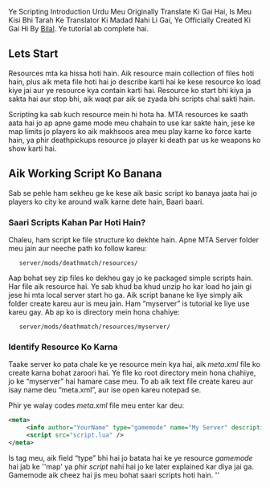 Ye Scripting Introduction Urdu Meu Originally Translate Ki Gai Hai, Is Meu Kisi Bhi Tarah Ke Translator Ki Madad Nahi Li Gai, Ye Officially Created Ki Gai Hi By [Bilal](/docs/user:bilal.md "wikilink"). Ye tutorial ab complete hai.

Lets Start
----------

Resources mta ka hissa hoti hain. Aik resource main collection of files hoti hain, plus aik meta file hoti hai jo describe karti hai ke kese resource ko load kiye jai aur ye resource kya contain karti hai. Resource ko start bhi kiya ja sakta hai aur stop bhi, aik waqt par aik se zyada bhi scripts chal sakti hain.

Scripting ka sab kuch resource mein hi hota ha. MTA resources ke saath aata hai jo ap apne game mode meu chahain to use kar sakte hain, jese ke map limits jo players ko aik makhsoos area meu play karne ko force karte hain, ya phir deathpickups resource jo player ki death par us ke weapons ko show karti hai.

Aik Working Script Ko Banana
----------------------------

Sab se pehle ham sekheu ge ke kese aik basic script ko banaya jaata hai jo players ko city ke around walk karne dete hain, Baari baari.

### Saari Scripts Kahan Par Hoti Hain?

Chaleu, ham script ke file structure ko dekhte hain. Apne MTA Server folder meu jain aur neeche path ko follow kareu:

`   server/mods/deathmatch/resources/`

Aap bohat sey zip files ko dekheu gay jo ke packaged simple scripts hain. Har file aik resource hai. Ye sab khud ba khud unzip ho kar load ho jain gi jese hi mta local server start ho ga. Aik script banane ke liye simply aik folder create kareu aur is meu jain. Ham “myserver” is tutorial ke liye use kareu gay. Ab ap ko is directory mein hona chahiye:

`   server/mods/deathmatch/resources/myserver/`

### Identify Resource Ko Karna

Taake server ko pata chale ke ye resource mein kya hai, aik *meta.xml* file ko create karna bohat zaroori hai. Ye file ko root directory mein hona chahiye, jo ke “myserver” hai hamare case meu. To ab aik text file create kareu aur isay name deu “meta.xml”, aur ise open kareu notepad se.

Phir ye walay codes *meta.xml* file meu enter kar deu:

``` xml
<meta>
     <info author="YourName" type="gamemode" name="My Server" description="My first MTA server" />
     <script src="script.lua" />
</meta>
```

Is *<info />* tag meu, aik field “type” bhi hai jo batata hai ke ye resource *gamemode* hai jab ke ''map' ya phir *script* nahi hai jo ke later explained kar diya jai ga. Gamemode aik cheez hai jis meu bohat saari scripts hoti hain. ''

<script />
'' tag batata hai ke is script meu konsi files hain, jo ke ham agge banaain gay.

### Aik Simple Script Ko Banana

Is baat ka khyaal rakheu ke ''

<script />
'' tag aik aur .lua file ke andar nahi hota, ye ussi directory mein hota hai jahan par meta.xml hota hai. Ab ap ye code ko copy aur paste kar sakte hain script.lua mein.

``` lua
local spawnX, spawnY, spawnZ = 1959.55, -1714.46, 10
function joinHandler()
    spawnPlayer(source, spawnX, spawnY, spawnZ)
    fadeCamera(source, true)
    setCameraTarget(source, source)
    outputChatBox("Welcome to My Server", source)
end
addEventHandler("onPlayerJoin", getRootElement(), joinHandler)
```

Ye script ap ko coordinate (x, y, z) pe saw kare gi, jab ap game ko join kareu gay. Is baat ka khyaal rahe ke *fadecamera* function zaroor hona chahiye warna ap ko sirf black screen hi dikhai de gi. Is ke saath saath ap camera target bhi set karna ho ga, warna saare players sirf sky ko hi dekh paain ge.

*source* variable batata hai ke kis ne event ko trigger kiya hai. Jab koi player join karta hai, ap is code ko ye pata lagane ke liye use kar sakte hain ke kis ne join kiya hai. So ye spawn hameu kisi random player pe nahi kare gi.

Agar ham gor se dekhey [addEventHandler](/docs/addeventhandler.md "wikilink") ko, to ap ko 3 cheezeu nazar aain gi, 'onPlayerJoin', jo batata hai jab event ko trigger kiya jaata hai. 'getRootElement()', jo batata hai ke kya/kis par ye trigger kiya jaa sakta hai. Aur 'joinHandler' jo batata hai ke konsa function trigger ho ga jab ham event ko trigger kareu gay. Aur details agge explain ki jain gi aik aur example main, ab ham server ko start karte hain aur script ko try karte hain!

### Script Ko Chalana

Server ko start karne ke liye, ap ko simply chalana hai excutable jo ke server directory main hai. Stats ki list sab se pehle show ho gi, is baat ka khyaal rakheu ke port number, ap ko game join karne ke liye chahiye ho ga. Phir server saari resources ko load kar leta hai aur phir “Ready to accept connections!” Connect karne se pehle, ap ko gamemode run karna bohat zaroori hai. Type kareu “start myserver” aur enter press kareu. Server gamemode ko start kar de ga jo ap ne abhi banaya, aur ab se koi errors aur warnings bhi show kare ga. Ab ap MTA ko start kareu, aur “Quick Connect” main apnay IP adress se connect kareu. Agar sab kuch theek hota hai, kuch der baad ap ka character streets pe walk kar raha ho ga Los Santos ki.

Ab aage ham command daleu gay jo players vehicle ko spawn karne ke liye use kar sakte hain apne position pe. Ap shaid is ko skip kar deu aur check kareu [Map Manager](/docs/map_manager.md "wikilink"), jo is tutorial ko continue karta hai. Is tutorial ki aik aur branch bhi hai, [Introduction to Scripting GUI](/Introduction_to_Scripting_GUI.md "wikilink"), ap is ko follow kar sakte hain aur pata chala sakte hain ke kese MTA Graphical User Interface MTA meu draw ki jaati hai aur kese script ki jaati hai.

Aik Simple Command Ko Banana
----------------------------

Chaleu ham dobarah *script.lua* content meu jaate hain. Jese ke ooper mention kiya, ham chahtay hain ke command par hamaray saath aik vehicle spawn go, sab se pehle hameu aik function banana ho ga, jis ko ham call kareu ge aur aik command handler jo command ko create karta hai.

``` lua
-- Function ko banain, jo command handler ko call karta hai in arguments sey: thePlayer, command, vehicleModel
function createVehicleForPlayer(thePlayer, command, vehicleModel)
   -- Vehicle ko banana aur doosri cheezeu.
end

-- Command handler ko banana.
addCommandHandler("createvehicle", createVehicleForPlayer)
```

*Note: Function names click able hote hain wiki par, in ko click kareu in ke baare meu information haasil karne ke liye*

#### Command Handlers Ke Baare Meu

Pehla argument command handler ke baare meu command ka name hai jo ke player ko enter karne ke liye allow kare gi. Doosra argument function hai jo ye call kare ga, is case meu *createVehicleForPlayer* Agar ap ka already scripting meu experience hai, ap ko is tarah ke function ke baare meu pata ho ga:

``` lua
functionName(argument1, argument2, argument3, ..)
```

``` lua
functionName(thePlayer, commandName, argument3, ..)
```

Agar ham gor se dekheu above example ko, ham dekh sakhte hain argument1 jo ke thePlayer hai aur argument2 commandName hai. thePlayer woh hai jis ne command ko type kiya ho ga. Isi liye ap jo bhi isay kaheu, variable contain kare ga player jis ne is command ko activate kiya ho ga. commandName woh hai jo player ne type ki ho gi. Agar woh type kareu "/greet", ye argument contain kare ga “greet”. Argument 3 aik extra line hai jo ham ne type ki hai. Ham is ke baare meu seekheu ge thora sa aage. Is ko naa bhooleu ke first 2 arguments, standard arguments hain, lekin ap is ko koi bhi name de sakte hain.

Ham ne call kiya [addCommandHandler](/docs/addcommandhandler.md "wikilink") ko is way mein aur jab se *createVeicleForPlayer* aik function hai, ye bhi us tareeqay se call kiya jaa sakta hai. Lekin ham us ke liye command handler use kar rahe hain, jo ke aik similar manner meu isse call karta hai. Aik example: Koi type karta hai “createvehicle 468” game meu, console meu Sanchez ko spawn karne ke liye, Command handler call karta hai createVehicleForPlayer function ko, jese **'if**' ham code ke is line ko script meu leu gay:

``` lua
createVehicleForPlayer(thePlayer,"createvehicle","468") -- thePlayer player element hai, woh jis ne ye command type ki.
```

Jese ke ham dekh sakte hain, ye bohat se parameters provide karta hai: woh player jis ne is command ko call ki, woh command jo us ne enter ki aur text us ke baad jo us ko dikha, is case meu “468” vehicle id hai Sanchez ki. Pehle 2 parameters sae hain all command handlers ke saath, jo ke aap read kar sakte hain [addEventHandler](/docs/addeventhandler.md "wikilink") page par. Is fact ke liye, aap ko at least 2 parameters ko define karna hota hai jo ap us ke baad use karte hain.

*Note: Aap ko command handler ko add karna hota hai, handler function ko define karne ke baad, warne ye isse find nahi kar paai ga.*

#### Function Ko Write Karna

Function ko fill karne ke liye, jo ham ne banaya, hameu sochna pare ga ke hameu kya karna hai:

-   Player ki position ka pata chalana hai, taake hameu pata ho ke ham ne vehicle ko kahan spawn karna hai (Ham chahtay hain ke vehicle player ke saath spawn ho)
-   Calucate position ko karna zaroori hai jahan par ham ne vehicle ko spawn karna hai. (Ham nahi chahtay ke vehicle player ke ooper spawn ho)
-   Vehicle ko spawn karna hai.
-   Check karna hai ke vehicle spawn hua hai ke nahi, aur aik message ko output karna hai.

Apne goals ko achieve karne ke liye, hameu bohat se functions use karne pareu gay. Functions ko find karne ke liye, hameu visit karna chahiye [Sserver Functions List](/docs/scripting_functions.md "wikilink") Sab se pehle hameu aik function chahiye player ki position ka pata lagaane ke liye. Jab se players elements hain, ham sab se pehle jump karte hain **Element functions** jahan par hameu pata chalta hai [getElementPosition](/getElementPosition.md "wikilink") function ke baate meu. Function name ko click karne ke baad, hameu function ki description pata chal jai gi. Wahan par ham syntax dekh sakte hain, ye kya return karti hai aur usually aik example. Syntax hameu batata hai ke kon se arguments ham kar sakte hain aur karne hain submit. [getElementPosition](/getElementPosition.md "wikilink") ke liye syntax ye hai:

``` lua
float, float, float getElementPosition ( element theElement )
```

Ye 3 *float* function name ke front meu jo hain, ye return type hain. Is case meu, is ka matlab ye hai ke ye function 3 floating point numbers ko return karta hai. (x, y aur z), ap un arguments ko dekh sakte hain jo ap ne submit karne hain. Is case meu sirf element jis ki position ap janana chahtay hain, woh hamari example meu player hai.

``` lua
function createVehicleForPlayer(thePlayer, command, vehicleModel)
    -- get the position and put x, y, z variables.
    -- (local ka matlab hai, variables jo only hote hain current scope main, is case meu, the function)
    local x,y,z = getElementPosition(thePlayer)
end
```

Aage ham ye pakka karna chahtay hain ke ye vehicle player ke ooper spawn na ho, is liye ham 5 units add kareu gay *x* variable meu, jo vehicle ko player kay east main spawn kare ga.

``` lua
function createVehicleForPlayer(thePlayer, command, vehicleModel)
    local x,y,z = getElementPosition(thePlayer) -- Player ki position ko pata chalanay key liye ye use hota hai.
    x = x + 5 -- 5 units ko add karna hai x meu.
end
```

Ab hameu aik aur function chahiye jis se aik vehicle spawn ho. Isi liye, aik baar phir ham search kareu gay [Server Functions List](/docs/scripting_functions.md "wikilink") Jab se ham vehicles kay baare meu baat kar rahe hain, **Vehicle functions** section meu, ham choose kareu gay [createVehicle](/createVehicle.md "wikilink") ko. Is function kay syntax meu, hamaray paas sirf aik return type hai, jo ke zyada common hai. Hum ne ye bhi dekha ke kuch arguments \[ \] se close huay hain, matlab ye optional hain. Hamaray paas already woh saare arguments hain jo hameu [createVehicle](/createVehicle.md "wikilink") ke liye chahiyain, hamaray function meu. Woh position jo ham ne abhi calculate ki *x, y, z* variables main, aur model id jo ham ne provice ki thi command ke through (“createvehicle 468”) aur ham function ko access kar sakte hain as *vehicleModel* variable.

``` lua
function createVehicleForPlayer(thePlayer, command, vehicleModel)
    local x,y,z = getElementPosition(thePlayer) -- get the position of the player
    x = x + 5 -- add 5 units to the x position
    -- create the vehicle and store the returned vehicle element in the ''createdVehicle'' variable
    local createdVehicle = createVehicle(tonumber(vehicleModel),x,y,z)
end
```

Of course ye code ko improve kiya jaa sakta hai bohat say ways mein, lekin ham aik check banana chahtay hain ke ye vehicle create hui thi ya nahi. Jese ke ham read kar sakte hain [createVehicle](/docs/createvehicle.md "wikilink") page par, **Returns** ke neeche, function return hota hai, *false*, jab ye vehicle ko create nahi kar paya tha. Hum *createVehicle* variable ki value ko check karte hain.

Ab hamare paas poori complete script hai:

``` lua
function createVehicleForPlayer(thePlayer, command, vehicleModel)
    local x,y,z = getElementPosition(thePlayer) -- get the position of the player
    x = x + 5 -- add 5 units to the x position
    local createdVehicle = createVehicle(tonumber(vehicleModel),x,y,z)
    -- check if the return value was ''false''
    if (createdVehicle == false) then
        -- if so, output a message to the chatbox, but only to this player.
        outputChatBox("Failed to create vehicle.",thePlayer)
    end
end
addCommandHandler("createvehicle", createVehicleForPlayer)
```

Jese ke ap ko pata hai, ham ne aik naya function introduce kiya hai [outputChatBox](/docs/outputchatbox.md "wikilink").Ap ab functions ke documentation pages ko khud dekh sakte hain.Zyada advanced scripting kay liye, check kareu [Map Manager](/Map_manager.md "wikilink").

Ap Ko Kya Pata Hona Chahiye
---------------------------

Ap ne pehle hi resources, command handlers aur functions ko find karne ke baare meu parha hai documentation kay first paragraph mein. Lekin abhi bohat kuch learn karna rahta hai. Ye section ap ko short overview de ga in cheezou kay baate meu, aur related links ko bhi add kiya jai ga.

### Clientside Aur Serverside Scripts

Shaid ap ne kabhi (server/cilent) kay baare meu suna ho mta sa wiki par. MTA ki kuch coding server sided karni parti hai aur kuch cilent sided. Jese ke aik GUI - Graphical User Interface, kuch cilent sided is liye hoti hain kyun ke woh cilent sided zyada behtar cilentsided kaam karti hain, ya phir server sided sahi tarha kaam nahi karti hain. Lekin zyada tar functions mta ke server sided hi kaam karte hain.

Zyada tar scripts jo ap banin gay jese ke gamemodes, maps, server sided hi hon gi, jese ke ham ne likhi thi first section mein. Agar kuch server side kaam nahi karta, to ap ko us ko cilent sided banana ho ga. Cilent Sided script kay liye aap ko ordinary script file create karni ho gi, jis ko ap name deu gay *cilent.lua* aur is ko meta meu bhi add kareu gey, is tarah:

``` xml
<script src="client.lua" type="client" />
```

*type* ko agar aap add nahi kareu gey to woh automatically server side ban jai ga, is liye a ko batana parhey ga ke ye cilent sided script hai meta.xml meu. Cilent sided script download ho jai gi player ke computer meu jab woh join kare ga server ko. Is ke baare meu parhein zyada idhar [Client side scripts](/docs/client_side_scripts.md "wikilink").

### Mushkil Resources Ke Baare Meu

Pechla section meu briefly explain kar diya hai ke cilent sided scripts ko kese add karte hain resource mein, lekin abhi bohat kuch possible hai. Jese ke ooper bataya, ham kisi bhi tarha ki resource bana sakte hain. Chaleu kuch theortical resources ko dekhte hain. *meta.xml* ko dekh kar hameu pata chalta hai ke ye resource kya kar sakti hai.

#### Pehle Example - Utility Script

``` xml
/admin_commands
    /meta.xml
    /commands.lua
    /client.lua
```

``` xml
<meta>
    <info author="Someguy" description="admin commands" />
    <script src="commands.lua" />
    <script src="client.lua" type="client" />
</meta>
```

-   *commands.lua* admin commands provide karti hai, jese ban karna player ko, mute karna ya kuch aur jo admins kar sakte hain.
-   *client.lua* aik gui provide karti hai jahan se ham actions ko perfom zyada asaani se kar paate hain.

Ye aik example hai jo har waqt run ho rahi hoti hai, aur ye bohat useful hai poorey game mode experience mein aur ye gameplay ke doraan interfere bhi nahi karti, jab tak koi admin action ko perform nahi karta.

#### Doosri Example - Aik Gamemode

``` xml
/counterstrike
    /meta.xml
    /counterstrike.lua
    /buymenu.lua
```

``` xml
<meta>
    <info author="Someguy" description="Counterstrike remake" type="gamemode" />
    <script src="counterstrike.lua" />
    <script src="buymenu.lua" type="client" />
</meta>
```

-   *counterstrike.lua* contain karta hai neeche diye gayi huay features:
    -   Players ko allow karti hai ke woh apni team ko choose kar paiin.
    -   Players ko weapons deti hai, targets aur instructions bhi deti hai.
    -   Game rules ko define karti hai, example ke tor par kab round end hota hai aur kya hota hai jab player mar jata hai.
    -   .. aur shaid more features.
-   *buymenu.lua* aik cilentside script hai jo aik menu ko create karti hai weapons ko buy karne ke liye.

Is example ko game mode kehte hain, jab se ye sirf gameplay se interfere nahi karti, balke rules ko define bhi karti hai. *type* batata hai ke ye example work kari hai [Map manager](/docs/map_manager.md "wikilink") kay saath. Is ka ye bhi matlab hai ke ye game mode map kay bagair nahi work karta. Gamemode ko hamesha generic hona chahiye. Next example meu aik map start hota hai.

#### Teesri Example - Aik Map

``` xml
/cs-airport
    /meta.xml
    /airport.map
    /airport.lua
```

``` xml
<meta>
    <info author="Someguy" description="Counterstrike airport map" type="map" gamemodes="counterstrike" />
    <map src="airport.map" />
    <script src="airport.lua" />
</meta>
```

-   *airport.map* XML file information provide karti hai map ke baare meu.
    -   Players ko kahan spawn hona chahiye, konse weapons meu hona chahiye.
    -   Targets konse hain.
    -   Weather, World Time, Timelimit
    -   Vehicles ko provide karna.
-   *airport.lua* shaid contain kareu map-specific cheezeu, jin meu shaid hon:
    -   Kuch cheez ka explode hona agar kuch specific hota hai.
    -   Custom objects ko banana ya move karna.
    -   Aur kuch jo ap soch sakte hain..

Jese ke ap dekh sakte hain ke *type* badal gaya hai 'map' meu, jo hameu bata raha hai ke [Map manager](/docs/map_manager.md "wikilink") resource aik map hai, jab ke *gamemodes* bata raha hai ke ye map valid hai, game mode is example ke ooper hai. Shaid ap ko ye kuch surprise lage kyun ke aik aur script bhi hai mao resource main. Ofcourse ye necessarily map meu nahi chahiye, lekin ye bohat se possibilities ko open kar deti hai map makers kay liye, ke woh apna world bana paiin. The *airport.map* file might look similiar to this:

``` xml
<map mode="deathmatch" version="1.0">
    <terrorists>
        <spawnpoint posX="2332.23" posY="-12232.33" posZ="4.42223" skins="23-40" />
    </terrorists>
    <counterterrorists>
        <spawnpoint posX="2334.23443" posY="-12300.233" posZ="10.2344" skins="40-50" />
    </counterterrorists>

    <bomb posX="23342.23" posY="" posZ="" />
    
    <vehicle posX="" posY="" posZ="" model="602" /> 
    <vehicle posX="" posY="" posZ="" model="603" /> 
</map>
```

Jab koi game mode start hota hai aik map ke saath, map resource khud ba khud start ho jati hai map manager ki waja se aur ye jo information contain karti hai, woh game mode read kar sakta hai. Jab koi map badalta hai, pehle wala map stop ho jata hai aur naya start ho jata hai, zyada explanation ke liye visit kareu [Writing Gamemodes](/docs/writing_gamemodes.md "wikilink") page ko.

### Events

Events kuch aise cheezeu hain jo mta ko batati hain un cheezou ke baare meu jo hoti hain. Jese ke jab koi player mar jata hai, [onPlayerWasted](/docs/onplayerwasted.md "wikilink") event ko trigger kiya jaata hai. Agar hameu koi action ko perforum karna hai jab koi player mar jaata hai, ap ko apne aap ko tyaar rakhna hai aik command handler ko dalne ke liye, jese ke is meu hai [Sab Se Pehla Chapter](/#Aik_Working_Script_Ko_Banana.md "wikilink").

Ye example aik message output kare gi us player ke naam se jo marra ho ga:

``` lua
function playerDied(totalAmmo, killer, killerWeapon, bodypart)
    outputChatBox(getPlayerName(source).." died!")
end
addEventHandler("onPlayerWasted",getRootElement(),playerDied)
```

Documentation page Events ka batata hai ke parameters pass kiye jaate hain handler function pe, Is se milta julta aik [Command Handlers](/docs/#command_handlers_ke_baare_meu.md "wikilink") har event aik doosre se different hota hai. Aik aur important point hai *source* variable, jo ke handler functions meu exist karta hai. Is ko parameter list meu add karne ki koi zaroorat nahi, lekin fir bhi ye exist karta hai. Player events ke liye, (Ooper Example), ye player element hai. Aik aur example ke liye, ap dekh sakte hain pehla section aik idea ke liye ke *source* kis tarha use hota hai.

Yahan Se Ab Kahan Jain?
-----------------------

Ab ap ko mta ki basic scripting ka pata chal chuka ho gaya ho ga aur thora sa documentation ke baare meu bhi. [Main Page](/docs/main_page.md "wikilink") zyada information ke baare meu links deta hai, tutorials jo ap ko allow karte hain ke ap zyada acha learn kar sakeu. {{note|Yahan se, ham recommend karte hain ke ap [debugging](/debugging.md "wikilink") tutorial parheu. Ache debugging skills necessity hote hain jab ap scripts ko bana rahe hote hain. Ham ap ko [predefined variables list](/predefined_variables_list.md "wikilink") ko parhne ki advice bhi dete hain, ye ap ko certain tasks meu help kare ga. **See also:**

-   [Advanced Topics](/docs/advanced_topics.md "wikilink")
-   [OOP English Scripting Introduction](/docs/oop_introduction.md "wikilink")

[es:Introducción a la Programación](/docs/es:introducción_a_la_programación.md "wikilink") [it:Introduzione allo scripting](/it:Introduzione_allo_scripting.md "wikilink") [nl:Scripting\_introductie](/nl:Scripting_introductie.md "wikilink") [pt-br:Introdução ao Scripting](/pt-br:Introdução_ao_Scripting.md "wikilink") [ru:Scripting Introduction](/ru:Scripting_Introduction.md "wikilink") [ar:مقدمه\_في\_البرمجه](/ar:مقدمه_في_البرمجه.md "wikilink") [zh-cn:脚本编写介绍](/zh-cn:脚本编写介绍.md "wikilink") [Category:Tutorials](/Category:Tutorials.md "wikilink")
